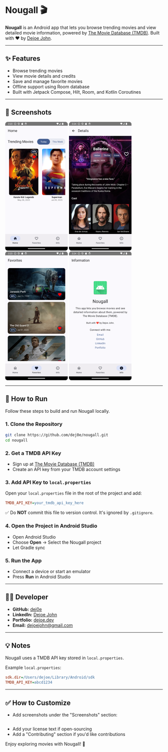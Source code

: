 # Nougall 🎬

**Nougall** is an Android app that lets you browse trending movies and view detailed movie information, powered by [The Movie Database (TMDB)](https://www.themoviedb.org/). Built with ❤️ by [Dejoe John](https://dejoe.dev).

---

## ✨ Features

- Browse trending movies
- View movie details and credits
- Save and manage favorite movies
- Offline support using Room database
- Built with Jetpack Compose, Hilt, Room, and Kotlin Coroutines

---

## 📸 Screenshots

<img src="screenshots/home.png" width="200" alt="Home Screen"> <img src="screenshots/details.png" width="200" alt="Movie Details"> <img src="screenshots/favorites.png" width="200" alt="Favorites"> <img src="screenshots/info.png" width="200" alt="Information">

---

## 🚀 How to Run

Follow these steps to build and run Nougall locally.

### 1. Clone the Repository

```bash
git clone https://github.com/dej0e/nougall.git
cd nougall
```

### 2. Get a TMDB API Key

- Sign up at [The Movie Database (TMDB)](https://www.themoviedb.org/)
- Create an API key from your TMDB account settings

### 3. Add API Key to `local.properties`

Open your `local.properties` file in the root of the project and add:

```ini
TMDB_API_KEY=your_tmdb_api_key_here
```

✅ Do **NOT** commit this file to version control. It's ignored by `.gitignore`.

### 4. Open the Project in Android Studio

- Open Android Studio
- Choose **Open** → Select the Nougall project
- Let Gradle sync

### 5. Run the App

- Connect a device or start an emulator
- Press **Run** in Android Studio

---

## 🧑‍💻 Developer

- **GitHub:** [dej0e](https://github.com/dej0e)
- **LinkedIn:** [Dejoe John](https://linkedin.com/in/dejoejohn)
- **Portfolio:** [dejoe.dev](https://dejoe.dev)
- **Email:** dejoejohn@gmail.com

---
## 💡 Notes

Nougall uses a TMDB API key stored in `local.properties`.

Example `local.properties`:

```ini
sdk.dir=/Users/dejoe/Library/Android/sdk
TMDB_API_KEY=abcd1234
```

---

## ✅ How to Customize

- Add screenshots under the "Screenshots" section:
  ```markdown
  
  ```
- Add your license text if open-sourcing
- Add a "Contributing" section if you'd like contributions

Enjoy exploring movies with Nougall! 🎥
